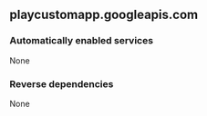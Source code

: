 ## playcustomapp.googleapis.com

### Automatically enabled services

None

### Reverse dependencies

None
